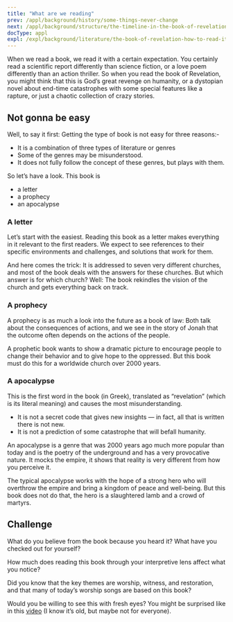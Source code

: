 ```yaml
---
title: "What are we reading"
prev: /appl/background/history/some-things-never-change
next: /appl/background/structure/the-timeline-in-the-book-of-revelation
docType: appl
expl: /expl/background/literature/the-book-of-revelation-how-to-read-it
---
```


When we read a book, we read it with a certain expectation. You certainly read a scientific report differently than science fiction, or a love poem differently than an action thriller. So when you read the book of Revelation, you might think that this is God’s great revenge on humanity, or a dystopian novel about end-time catastrophes with some special features like a rapture, or just a chaotic collection of crazy stories.

## Not gonna be easy

<a name="4156"></a>
Well, to say it first: Getting the type of book is not easy for three reasons:-

- It is a combination of three types of literature or genres
- Some of the genres may be misunderstood.
- It does not fully follow the concept of these genres, but plays with them.

So let’s have a look. This book is

- a letter
- a prophecy
- an apocalypse

### A letter

<a name="2467"></a>
Let’s start with the easiest. Reading this book as a letter makes everything in it relevant to the first readers. We expect to see references to their specific environments and challenges, and solutions that work for them.

And here comes the trick: It is addressed to seven very different churches, and most of the book deals with the answers for these churches. But which answer is for which church? Well: The book rekindles the vision of the church and gets everything back on track.

### A prophecy

<a name="d714"></a>
A prophecy is as much a look into the future as a book of law: Both talk about the consequences of actions, and we see in the story of Jonah that the outcome often depends on the actions of the people.

A prophetic book wants to show a dramatic picture to encourage people to change their behavior and to give hope to the oppressed. But this book must do this for a worldwide church over 2000 years.

### A apocalypse

<a name="841f"></a>
This is the first word in the book (in Greek), translated as “revelation” (which is its literal meaning) and causes the most misunderstanding.

- It is not a secret code that gives new insights — in fact, all that is written there is not new.
- It is not a prediction of some catastrophe that will befall humanity.

An apocalypse is a genre that was 2000 years ago much more popular than today and is the poetry of the underground and has a very provocative nature. It mocks the empire, it shows that reality is very different from how you perceive it.

The typical apocalypse works with the hope of a strong hero who will overthrow the empire and bring a kingdom of peace and well-being. But this book does not do that, the hero is a slaughtered lamb and a crowd of martyrs.

## Challenge

<a name="afa9"></a>
What do you believe from the book because you heard it? What have you checked out for yourself?

How much does reading this book through your interpretive lens affect what you notice?

Did you know that the key themes are worship, witness, and restoration, and that many of today’s worship songs are based on this book?

Would you be willing to see this with fresh eyes? You might be surprised like in this [video](https://www.youtube.com/watch?v=KB_lTKZm1Ts&amp;pp=ygUTYXdhcmVuZXNzIHRlc3QgYmVhcg%3D%3D) (I know it’s old, but maybe not for everyone).
